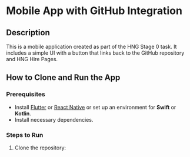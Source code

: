 # Mobile App with GitHub Integration

## Description
This is a mobile application created as part of the HNG Stage 0 task. It includes a simple UI with a button that links back to the GitHub repository and HNG Hire Pages.

## How to Clone and Run the App

### Prerequisites
- Install [Flutter](https://flutter.dev) or [React Native](https://reactnative.dev) or set up an environment for **Swift** or **Kotlin**.
- Install necessary dependencies.

### Steps to Run
1. Clone the repository:
   ```bash

